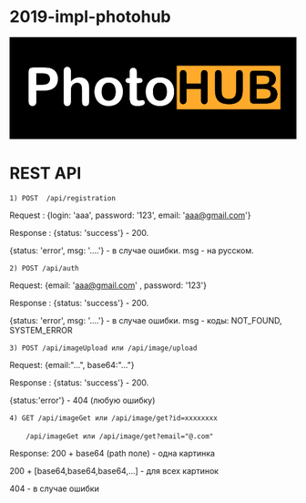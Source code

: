 # 2019-impl-photohub
![Logo](/PhotoHub.png)

# REST API

    1) POST  /api/registration 

Request : {login: 'aaa', password: '123', email: 'aaa@gmail.com'}

Response : {status: 'success'} - 200. 

{status: 'error', msg: '....'} - в случае ошибки. msg - на русском.
           
    2) POST /api/auth

Request: {email: 'aaa@gmail.com' , password: '123'}

Response : {status: 'success'} - 200. 


{status: 'error', msg: '....'} - в случае ошибки. msg - коды: NOT_FOUND, SYSTEM_ERROR
          
    3) POST /api/imageUpload или /api/image/upload

Request: {email:"...", base64:"..."}

Response : {status: 'success'} - 200.

{status:'error'} - 404 (любую ошибку)

    4) GET /api/imageGet или /api/image/get?id=xxxxxxxx

        /api/imageGet или /api/image/get?email="@.com"
        
  Response: 200 + base64 (path поле) - одна картинка
  
  200 + [base64,base64,base64,...] - для всех картинок
  
  404 - в случае ошибки
